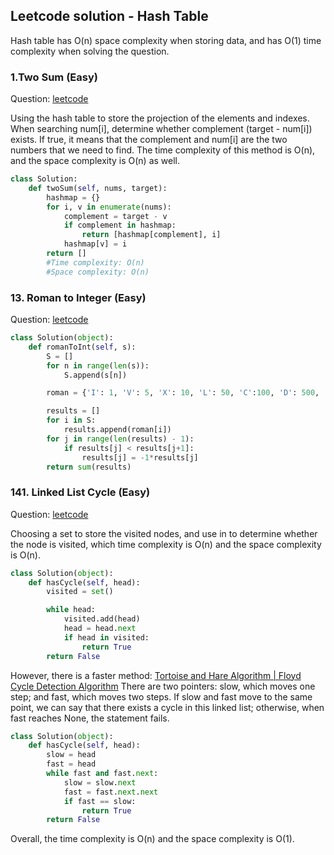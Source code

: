 ## Leetcode solution - Hash Table

Hash table has O(n) space complexity when storing data, and has O(1) time complexity when solving the question. 

### 1.Two Sum (Easy)
Question: [leetcode](https://leetcode.com/problems/two-sum/)

Using the hash table to store the projection of the elements and indexes. When searching num[i], determine whether complement (target - num[i]) exists. If true, it means that the complement and num[i] are the two numbers that we need to find. The time complexity of this method is O(n), and the space complexity is O(n) as well.


```python
class Solution:
    def twoSum(self, nums, target):
        hashmap = {}
        for i, v in enumerate(nums):
            complement = target - v
            if complement in hashmap:
                return [hashmap[complement], i]
            hashmap[v] = i
        return []
        #Time complexity: O(n)
        #Space complexity: O(n)
```

### 13. Roman to Integer (Easy)
Question: [leetcode](https://leetcode.com/problems/roman-to-integer/)

```python
class Solution(object):
    def romanToInt(self, s):
        S = []
        for n in range(len(s)):
            S.append(s[n])

        roman = {'I': 1, 'V': 5, 'X': 10, 'L': 50, 'C':100, 'D': 500, 'M': 1000}

        results = []
        for i in S:
            results.append(roman[i])
        for j in range(len(results) - 1):
            if results[j] < results[j+1]:
                results[j] = -1*results[j]
        return sum(results)
```

### 141. Linked List Cycle (Easy)
Question: [leetcode](https://leetcode.com/problems/linked-list-cycle/)

Choosing a set to store the visited nodes, and use in to determine whether the node is visited, which time complexity is O(n) and the space complexity is O(n).
```python
class Solution(object):
    def hasCycle(self, head):
        visited = set()

        while head:
            visited.add(head)
            head = head.next
            if head in visited:
                return True
        return False
```

However, there is a faster method: [Tortoise and Hare Algorithm | Floyd Cycle Detection Algorithm](https://youtu.be/S5TcPmTl6ww?si=_MOhPnjYWVlcekuF)
There are two pointers: slow, which moves one step; and fast, which moves two steps. If slow and fast move to the same point, we can say that there exists a cycle in this linked list; otherwise, when fast reaches None, the statement fails. 
```python
class Solution(object):
    def hasCycle(self, head):
        slow = head 
        fast = head
        while fast and fast.next:
            slow = slow.next
            fast = fast.next.next
            if fast == slow:
                return True
        return False
```
Overall, the time complexity is O(n) and the space complexity is O(1).